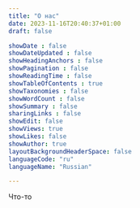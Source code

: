 ```yaml
---
title: "О нас"
date: 2023-11-16T20:40:37+01:00
draft: false

showDate : false
showDateUpdated : false
showHeadingAnchors : false
showPagination : false
showReadingTime : false
showTableOfContents : true
showTaxonomies : false 
showWordCount : false
showSummary : false
sharingLinks : false
showEdit: false
showViews: true
showLikes: false
showAuthor: true
layoutBackgroundHeaderSpace: false
languageCode: "ru"
languageName: "Russian"

---
```


Что-то
